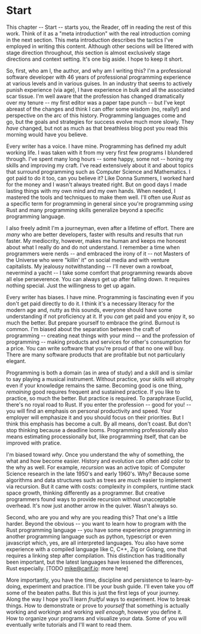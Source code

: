 # Start

This chapter -- Start -- starts you, the Reader, off in reading the rest of this work. Think of it as a "meta introduction" with the real introduction coming in the next section.
This meta introduction describes the tactics I've employed in writing this content. Although other secions will be littered with stage direction throughout, _this_ section is almost exclusively stage directions and context setting.
It's one big aside. I hope to keep it short.

So, first, who am I, the author, and why am I writing this? I'm a professional software developer with 46 years of professional programming experience at various levels and in various guises. In an industry that seems to actively punish experience (via age),
I have experience in bulk and all the associated scar tissue. I'm well aware that the profession has changed dramatically over my tenure -- my first editor was a paper tape punch -- but I've kept abreast of the changes and think I can offer some wisdom 
(no, really!) and perspective on the arc of this history. Programming languages come and go, but the goals and strategies for success evolve much more slowly. They _have_ changed, but not as much as that breathless blog post you read this morning would have you
believe.

Every writer has a voice. I have mine. Programming has defined my adult working life. I was taken with it from my very first few programs I blundered through. I've spent many long hours -- some happy, some not -- honing my skills and improving my craft.
I've read extensively about it and about topics that surround programming such as Computer Science and Mathematics. I got paid to do it too, can you believe it? Like Donna Summers, I worked hard for the money and I wasn't always treated right. 
But on good days I made lasting things with my own mind and my own hands. When needed, I mastered the tools and techniques to make them well. I'll often use _Rust_ as a specific term for programming in general since you're programming _using_ Rust
and many programming skills generalize beyond a specific programming language.

I also freely admit I'm a journeyman, even after a lifetime of effort. There are _many_ who are better developers, faster with results and results that run faster. My mediocrity, however, makes me human and keeps me honoest about what I really do and do not
understand. I remember a time when programmers were nerds -- and embraced the irony of it -- not 
Masters of the Universe who were "killin' it" on social media and with venture capitalists. My jealousy notwithstanding -- I'll never own a rowboat, nevermind a yacht -- I take some comfort that 
programming rewards above all else perseverence. You can always get up after falling down. It requires nothing special. Just the willingness to get up again.

Every writer has biases. I have mine. Programming is fascinating even if you don't get paid directly to do it. I think it's a necessary literacy for the modern age and, nutty as this sounds, everyone should have some understanding if not proficiency at it.
If you _can_ get paid and you enjoy it, so much the better. But prepare yourself to embrace the grind. Burnout is common. I'm biased about the separation between the craft of programming -- creating neat things with your mind -- and the profession
of programming -- making products and services for other's consumption for a price. You can write software that you're proud of that no one will buy. There are many software products that are profitable but not particularly elegant.

Programming is both a domain (as in area of study) and a skill and is similar to say playing a musical instrument. Without practice, your skills will atrophy even if your knowledge remains the same. Becoming good is one thing, _remaining_ good requires frequent
and sustained practice. If you like to practice, so much the better. But practice is required. To paraphrase Euclid, there's no royal road to Rust. If you enter the profession -- good for you! -- you will find an emphasis on personal productivity and speed.
Your employer will emphasize it and you should focus on their priorities. But I think this emphasis has become a cult. By all means, don't coast. But don't stop thinking because a deadline looms. Programming professionally also means estimating processionally but, 
like programming itself, that can be improved with pratice.

I'm biased toward _why_. Once you understand the why of something, the what and how become easier. History and evolution can often add color to the why as well. For example, _recursion_ was an active topic of Computer Science research in the late 1950's and
early 1960's. Why? Because some algorithms and data structures such as trees are _much_ easier to implement via recursion. But it came with costs: complexity in compilers, runtime stack space growth, thinking differently as a programmer. But creative
programmers found ways to provide recursion without unacceptable overhead. It's now just another arrow in the quiver. Wasn't always so. 

Second, who are you and why are you reading this? That one's a little harder. Beyond the obvious -- you want to learn how to program with the Rust programming language -- you have some experience programming in another programming language such as python, typescript or even javascript which, yes, are all interpreted languages. You also have some experience with a compiled language like C, C++, Zig or Golang, one that requires a linking step after compilation. This distinction has traditionally been important, but the latest languages have lessened the differences, Rust especially. [TODO mike@carif.io: more here]

More importantly, you have the time, discipline and persistence to learn-by-doing, experiment and practice. I'll be your bush guide. I'll even take you off some of the beaten paths. But this is just the first legs of your journey. 
Along the way I hope you'll learn _fruitful_ ways to experiment. How to break things. How to demonstrate or prove to _yourself_ that something is actually working and workingn and working _well enough_, however you define it. 
How to organize your programs and visualize your data. Some of you will eventually write tutorials and I'll want to read them.
